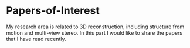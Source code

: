 # Papers-of-Interest
My research area is related to 3D reconstruction, including structure from motion and multi-view stereo. In this part I would like to share the papers that I have read recently.
